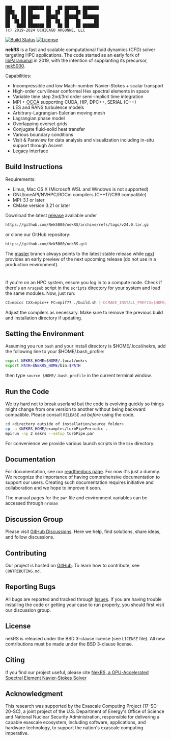 ```
███    ██ ███████ ██   ██ ██████  ███████
████   ██ ██      ██  ██  ██   ██ ██     
██ ██  ██ █████   █████   ██████  ███████
██  ██ ██ ██      ██  ██  ██   ██      ██
██   ████ ███████ ██   ██ ██   ██ ███████ 
(c) 2019-2024 UCHICAGO ARGONNE, LLC
```

[![Build Status](https://travis-ci.com/Nek5000/nekRS.svg?branch=master)](https://travis-ci.com/Nek5000/nekRS)
[![License](https://img.shields.io/badge/License-BSD%203--Clause-orange.svg)](https://opensource.org/licenses/BSD-3-Clause)

**nekRS** is a fast and scalable computational fluid dynamics (CFD) solver targeting HPC applications. The code started as an early fork of [libParanumal](https://github.com/paranumal/libparanumal) in 2019, with the intention of supplanting its precursor, [nek5000](https://github.com/Nek5000/Nek5000).

Capabilities:

* Incompressible and low Mach-number Navier-Stokes + scalar transport 
* High-order curvilinear conformal Hex spectral elements in space 
* Variable time step 2nd/3rd order semi-implicit time integration
* MPI + [OCCA](https://github.com/libocca/occa) supporting CUDA, HIP, DPC++, SERIAL (C++)
* LES and RANS turbulence models
* Arbitrary-Lagrangian-Eulerian moving mesh
* Lagrangian phase model
* Overlapping overset grids
* Conjugate fluid-solid heat transfer
* Various boundary conditions
* VisIt & Paraview for data analysis and visualization including in-situ support through Ascent
* Legacy interface

## Build Instructions

Requirements:
* Linux, Mac OS X (Microsoft WSL and Windows is not supported) 
* GNU/oneAPI/NVHPC/ROCm compilers (C++17/C99 compatible)
* MPI-3.1 or later
* CMake version 3.21 or later 

Download the latest [release](https://github.com/Nek5000/nekRS/releases) available under

```sh
https://github.com/Nek5000/nekRS/archive/refs/tags/v24.0.tar.gz 
```

or clone our GitHub repository:

```sh
https://github.com/Nek5000/nekRS.git
```
The [master](https://github.com/Nek5000/nekRS) branch always points to the latest stable release while [next](https://github.com/Nek5000/nekRS/tree/next) 
provides an early preview of the next upcoming release (do not use in a production environment).

#
If you're on an HPC system, ensure you log in to a compute node. Check if there's an `nrsqsub` script in the `scripts` directory for your system and load the same modules. Now, just run:

```sh
CC=mpicc CXX=mpic++ FC=mpif77 ./build.sh [-DCMAKE_INSTALL_PREFIX=$HOME/.local/nekrs] [<options>]
```
Adjust the compilers as necessary. Make sure to remove the previous build and installation directory if updating.

## Setting the Environment

Assuming you run `bash` and your install directory is $HOME/.local/nekrs, 
add the following line to your $HOME/.bash_profile:

```sh
export NEKRS_HOME=$HOME/.local/nekrs
export PATH=$NEKRS_HOME/bin:$PATH
```
then type `source $HOME/.bash_profile` in the current terminal window. 

## Run the Code

We try hard not to break userland but the code is evolving quickly so things might change from one version to another without being backward compatible. Please consult `RELEASE.md` *before* using the code.  

```sh
cd <directory outside of installation/source folder>
cp -a $NEKRS_HOME/examples/turbPipePeriodic .
mpirun -np 2 nekrs --setup turbPipe.par
```
For convenience we provide various launch scripts in the `bin` directory.

## Documentation 
For documentation, see our [readthedocs page](https://nekrs.readthedocs.io/en/latest/). For now it's just a dummy. We recognize the importance of having comprehensive documentation to support our users. Creating such documentation requires initiative and collaboration and we hope to improve it soon. 

The manual pages for the `par` file and environment variables can be accessed through `nrsman`

## Discussion Group
Please visit [GitHub Discussions](https://github.com/Nek5000/nekRS/discussions). Here we help, find solutions, share ideas, and follow discussions.

## Contributing
Our project is hosted on [GitHub](https://github.com/Nek5000/nekRS). To learn how to contribute, see `CONTRIBUTING.md`.

## Reporting Bugs
All bugs are reported and tracked through [Issues](https://github.com/Nek5000/nekRS/issues). If you are having trouble installing the code or getting your case to run properly, you should first visit our discussion group.

## License
nekRS is released under the BSD 3-clause license (see `LICENSE` file). 
All new contributions must be made under the BSD 3-clause license.

## Citing
If you find our project useful, please cite [NekRS, a GPU-Accelerated Spectral Element Navier-Stokes Solver](https://www.sciencedirect.com/science/article/abs/pii/S0167819122000710) 

## Acknowledgment
This research was supported by the Exascale Computing Project (17-SC-20-SC), 
a joint project of the U.S. Department of Energy's Office of Science and National Nuclear Security 
Administration, responsible for delivering a capable exascale ecosystem, including software, 
applications, and hardware technology, to support the nation's exascale computing imperative.
